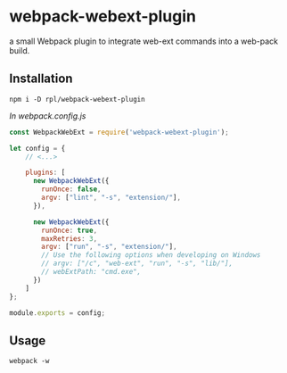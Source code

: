 # webpack-webext-plugin

a small Webpack plugin to integrate web-ext commands into a web-pack build.

## Installation
`npm i -D rpl/webpack-webext-plugin`

_In webpack.config.js_
```javascript
const WebpackWebExt = require('webpack-webext-plugin');

let config = {
    // <...>

    plugins: [
      new WebpackWebExt({
        runOnce: false,
        argv: ["lint", "-s", "extension/"],
      }),

      new WebpackWebExt({
        runOnce: true,
        maxRetries: 3,
        argv: ["run", "-s", "extension/"],
        // Use the following options when developing on Windows
        // argv: ["/c", "web-ext", "run", "-s", "lib/"],
        // webExtPath: "cmd.exe",
      })
    ]
};

module.exports = config;
```

## Usage
`webpack -w`
